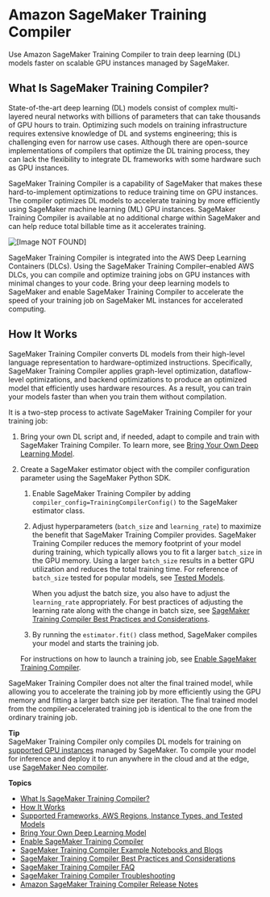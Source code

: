 # Amazon SageMaker Training Compiler<a name="training-compiler"></a>

Use Amazon SageMaker Training Compiler to train deep learning \(DL\) models faster on scalable GPU instances managed by SageMaker\.

## What Is SageMaker Training Compiler?<a name="training-compiler-what-is"></a>

State\-of\-the\-art deep learning \(DL\) models consist of complex multi\-layered neural networks with billions of parameters that can take thousands of GPU hours to train\. Optimizing such models on training infrastructure requires extensive knowledge of DL and systems engineering; this is challenging even for narrow use cases\. Although there are open\-source implementations of compilers that optimize the DL training process, they can lack the flexibility to integrate DL frameworks with some hardware such as GPU instances\.

SageMaker Training Compiler is a capability of SageMaker that makes these hard\-to\-implement optimizations to reduce training time on GPU instances\. The compiler optimizes DL models to accelerate training by more efficiently using SageMaker machine learning \(ML\) GPU instances\. SageMaker Training Compiler is available at no additional charge within SageMaker and can help reduce total billable time as it accelerates training\.

![\[Image NOT FOUND\]](http://docs.aws.amazon.com/sagemaker/latest/dg/images/training-compiler-marketing-diagram.png)

SageMaker Training Compiler is integrated into the AWS Deep Learning Containers \(DLCs\)\. Using the SageMaker Training Compiler–enabled AWS DLCs, you can compile and optimize training jobs on GPU instances with minimal changes to your code\. Bring your deep learning models to SageMaker and enable SageMaker Training Compiler to accelerate the speed of your training job on SageMaker ML instances for accelerated computing\.

## How It Works<a name="training-compiler-how-it-works"></a>

SageMaker Training Compiler converts DL models from their high\-level language representation to hardware\-optimized instructions\. Specifically, SageMaker Training Compiler applies graph\-level optimization, dataflow\-level optimizations, and backend optimizations to produce an optimized model that efficiently uses hardware resources\. As a result, you can train your models faster than when you train them without compilation\.

It is a two\-step process to activate SageMaker Training Compiler for your training job:

1. Bring your own DL script and, if needed, adapt to compile and train with SageMaker Training Compiler\. To learn more, see [Bring Your Own Deep Learning Model](training-compiler-modify-scripts.md)\.

1. Create a SageMaker estimator object with the compiler configuration parameter using the SageMaker Python SDK\.

   1. Enable SageMaker Training Compiler by adding `compiler_config=TrainingCompilerConfig()` to the SageMaker estimator class\.

   1. Adjust hyperparameters \(`batch_size` and `learning_rate`\) to maximize the benefit that SageMaker Training Compiler provides\. SageMaker Training Compiler reduces the memory footprint of your model during training, which typically allows you to fit a larger `batch_size` in the GPU memory\. Using a larger `batch_size` results in a better GPU utilization and reduces the total training time\. For reference of `batch_size` tested for popular models, see [Tested Models](training-compiler-support.md#training-compiler-tested-models)\.

      When you adjust the batch size, you also have to adjust the `learning_rate` appropriately\. For best practices of adjusting the learning rate along with the change in batch size, see [SageMaker Training Compiler Best Practices and Considerations](training-compiler-tips-pitfalls.md)\.

   1. By running the `estimator.fit()` class method, SageMaker compiles your model and starts the training job\.

   For instructions on how to launch a training job, see [Enable SageMaker Training Compiler](training-compiler-enable.md)\.

SageMaker Training Compiler does not alter the final trained model, while allowing you to accelerate the training job by more efficiently using the GPU memory and fitting a larger batch size per iteration\. The final trained model from the compiler\-accelerated training job is identical to the one from the ordinary training job\.

**Tip**  
SageMaker Training Compiler only compiles DL models for training on [supported GPU instances](https://docs.aws.amazon.com/sagemaker/latest/dg/training-compiler-support.html#training-compiler-supported-instance-types) managed by SageMaker\. To compile your model for inference and deploy it to run anywhere in the cloud and at the edge, use [SageMaker Neo compiler](https://docs.aws.amazon.com/sagemaker/latest/dg/neo.html)\.

**Topics**
+ [What Is SageMaker Training Compiler?](#training-compiler-what-is)
+ [How It Works](#training-compiler-how-it-works)
+ [Supported Frameworks, AWS Regions, Instance Types, and Tested Models](training-compiler-support.md)
+ [Bring Your Own Deep Learning Model](training-compiler-modify-scripts.md)
+ [Enable SageMaker Training Compiler](training-compiler-enable.md)
+ [SageMaker Training Compiler Example Notebooks and Blogs](training-compiler-examples-and-blogs.md)
+ [SageMaker Training Compiler Best Practices and Considerations](training-compiler-tips-pitfalls.md)
+ [SageMaker Training Compiler FAQ](training-compiler-faq.md)
+ [SageMaker Training Compiler Troubleshooting](training-compiler-troubleshooting.md)
+ [Amazon SageMaker Training Compiler Release Notes](training-compiler-release-notes.md)